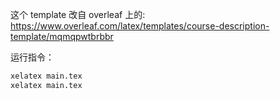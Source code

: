 这个 template 改自 overleaf 上的: https://www.overleaf.com/latex/templates/course-description-template/mqmqpwtbrbbr

运行指令：

```bash
xelatex main.tex
xelatex main.tex
```
